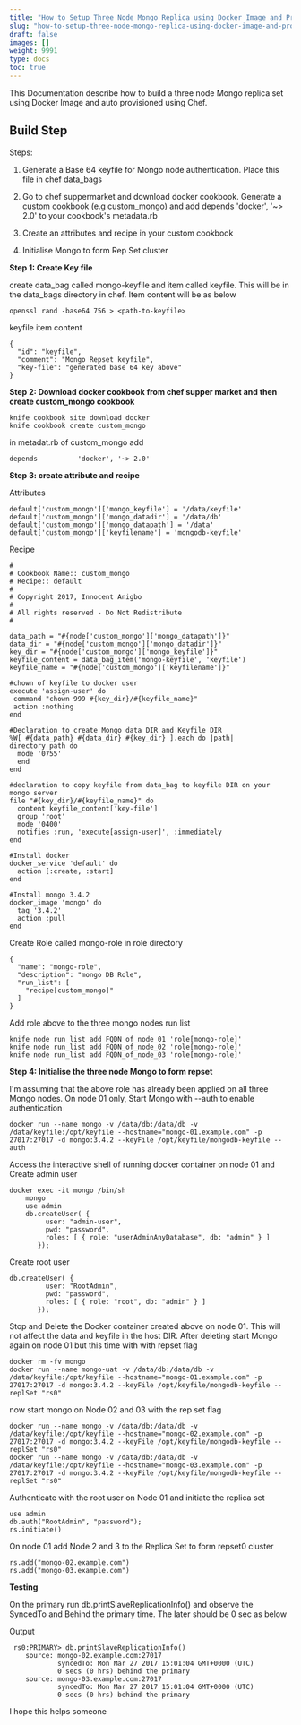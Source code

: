 ```yaml
---
title: "How to Setup Three Node Mongo Replica using Docker Image and Provisioned using Chef"
slug: "how-to-setup-three-node-mongo-replica-using-docker-image-and-provisioned-using-chef"
draft: false
images: []
weight: 9991
type: docs
toc: true
---
```


This Documentation describe how to build a three node Mongo replica set using Docker Image  and auto provisioned using Chef. 




## Build Step
Steps:

1. Generate a Base 64 keyfile for Mongo node authentication. Place this file in chef data_bags

2. Go to chef suppermarket and download docker cookbook. Generate a custom cookbook (e.g custom_mongo) and add depends 'docker', '~> 2.0' to your cookbook's metadata.rb

3. Create an attributes and recipe in your custom cookbook

4. Initialise Mongo to form Rep Set cluster


**Step 1: Create Key file** 

create data_bag called mongo-keyfile and item called keyfile. This will be in the data_bags directory in chef. Item content will be as below

    openssl rand -base64 756 > <path-to-keyfile>

keyfile item content

    {
      "id": "keyfile",
      "comment": "Mongo Repset keyfile",
      "key-file": "generated base 64 key above"
    }
**Step 2: Download docker cookbook from chef supper market and then create custom_mongo cookbook** 

    knife cookbook site download docker 
    knife cookbook create custom_mongo

in metadat.rb of custom_mongo add

    depends          'docker', '~> 2.0'

**Step 3: create attribute and recipe**

 Attributes

    default['custom_mongo']['mongo_keyfile'] = '/data/keyfile' 
    default['custom_mongo']['mongo_datadir'] = '/data/db'
    default['custom_mongo']['mongo_datapath'] = '/data'
    default['custom_mongo']['keyfilename'] = 'mongodb-keyfile'

Recipe

    #
    # Cookbook Name:: custom_mongo
    # Recipe:: default
    #
    # Copyright 2017, Innocent Anigbo
    #
    # All rights reserved - Do Not Redistribute
    #
    
    data_path = "#{node['custom_mongo']['mongo_datapath']}"
    data_dir = "#{node['custom_mongo']['mongo_datadir']}"
    key_dir = "#{node['custom_mongo']['mongo_keyfile']}"
    keyfile_content = data_bag_item('mongo-keyfile', 'keyfile')
    keyfile_name = "#{node['custom_mongo']['keyfilename']}"
    
    #chown of keyfile to docker user
    execute 'assign-user' do
     command "chown 999 #{key_dir}/#{keyfile_name}"
     action :nothing
    end
    
    #Declaration to create Mongo data DIR and Keyfile DIR
    %W[ #{data_path} #{data_dir} #{key_dir} ].each do |path|
    directory path do
      mode '0755'
      end
    end
    
    #declaration to copy keyfile from data_bag to keyfile DIR on your mongo server
    file "#{key_dir}/#{keyfile_name}" do
      content keyfile_content['key-file']
      group 'root'
      mode '0400'
      notifies :run, 'execute[assign-user]', :immediately
    end
    
    #Install docker
    docker_service 'default' do
      action [:create, :start]
    end
    
    #Install mongo 3.4.2
    docker_image 'mongo' do
      tag '3.4.2'
      action :pull
    end

Create Role called mongo-role in role directory

    {
      "name": "mongo-role",
      "description": "mongo DB Role",
      "run_list": [
        "recipe[custom_mongo]"
      ]
    }

Add role above to the three mongo nodes run list

    knife node run_list add FQDN_of_node_01 'role[mongo-role]'
    knife node run_list add FQDN_of_node_02 'role[mongo-role]'
    knife node run_list add FQDN_of_node_03 'role[mongo-role]'

**Step 4: Initialise the three node Mongo to form repset**

   I'm assuming that the above role has already been applied on all three Mongo nodes.
On node 01 only, Start Mongo with --auth to enable authentication

 
    docker run --name mongo -v /data/db:/data/db -v /data/keyfile:/opt/keyfile --hostname="mongo-01.example.com" -p 27017:27017 -d mongo:3.4.2 --keyFile /opt/keyfile/mongodb-keyfile --auth

Access the interactive shell of running docker container on node 01 and Create admin user

 

    docker exec -it mongo /bin/sh
        mongo
        use admin
        db.createUser( {
             user: "admin-user",
             pwd: "password",
             roles: [ { role: "userAdminAnyDatabase", db: "admin" } ]
           });

Create root user

    db.createUser( {
             user: "RootAdmin",
             pwd: "password",
             roles: [ { role: "root", db: "admin" } ]
           });

Stop and Delete the Docker container created above on node 01. This will not affect the data and keyfile in the host DIR. After deleting start Mongo again on node 01 but this time with with repset flag

    docker rm -fv mongo
    docker run --name mongo-uat -v /data/db:/data/db -v /data/keyfile:/opt/keyfile --hostname="mongo-01.example.com" -p 27017:27017 -d mongo:3.4.2 --keyFile /opt/keyfile/mongodb-keyfile --replSet "rs0"
    
now start mongo on Node 02 and 03 with the rep set flag

    docker run --name mongo -v /data/db:/data/db -v /data/keyfile:/opt/keyfile --hostname="mongo-02.example.com" -p 27017:27017 -d mongo:3.4.2 --keyFile /opt/keyfile/mongodb-keyfile --replSet "rs0"
    docker run --name mongo -v /data/db:/data/db -v /data/keyfile:/opt/keyfile --hostname="mongo-03.example.com" -p 27017:27017 -d mongo:3.4.2 --keyFile /opt/keyfile/mongodb-keyfile --replSet "rs0"
    
Authenticate with the root user on Node 01 and initiate the replica set

    use admin
    db.auth("RootAdmin", "password");
    rs.initiate()
    
On node 01 add Node 2 and 3 to the Replica Set to form repset0 cluster
    
    rs.add("mongo-02.example.com")
    rs.add("mongo-03.example.com")

**Testing**

On the primary run db.printSlaveReplicationInfo() and observe the SyncedTo and Behind the primary time. The later should be 0 sec as below

Output

   

     rs0:PRIMARY> db.printSlaveReplicationInfo()
        source: mongo-02.example.com:27017
                syncedTo: Mon Mar 27 2017 15:01:04 GMT+0000 (UTC)
                0 secs (0 hrs) behind the primary
        source: mongo-03.example.com:27017
                syncedTo: Mon Mar 27 2017 15:01:04 GMT+0000 (UTC)
                0 secs (0 hrs) behind the primary


I hope this helps someone

